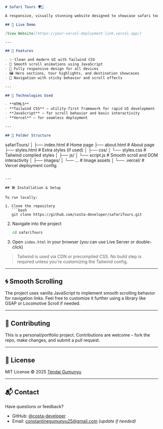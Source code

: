 ```markdown
# Safari Tours 🌍🦁

A responsive, visually stunning website designed to showcase safari tour experiences. Built with modern web technologies including **Tailwind CSS**, **HTML**, and **Vanilla JavaScript**, this project features smooth scrolling animations and a clean user interface.

## 🚀 Live Demo

[View Website](https://your-vercel-deployment-link.vercel.app/)

---

## 📌 Features

- ✨ Clean and modern UI with Tailwind CSS
- 🎯 Smooth scroll animations using JavaScript
- 📱 Fully responsive design for all devices
- 🖼️ Hero sections, tour highlights, and destination showcases
- 🔗 Navigation with sticky behavior and scroll effects

---

## 🔧 Technologies Used

- **HTML5**
- **Tailwind CSS** – utility-first framework for rapid UI development
- **JavaScript** – for scroll behavior and basic interactivity
- **Vercel** – for seamless deployment

---

## 📁 Folder Structure

```

safariTours/
│
├── index.html            # Home page
├── about.html            # About page
├── styles.html           # Extra styles (if used)
│
├── css/
│   └── styles.css        # Tailwind compiled styles
│
├── js/
│   └── script.js         # Smooth scroll and DOM interactivity
│
├── images/
│   └── ...               # Image assets
│
└── .vercel/              # Vercel deployment config

````

---

## 🛠️ Installation & Setup

To run locally:

1. Clone the repository
   ```bash
   git clone https://github.com/costa-developer/safariTours.git
````

2. Navigate into the project

   ```bash
   cd safariTours
   ```
3. Open `index.html` in your browser (you can use Live Server or double-click)

> Tailwind is used via CDN or precompiled CSS. No build step is required unless you're customizing the Tailwind config.

---

## 🌀 Smooth Scrolling

The project uses vanilla JavaScript to implement smooth scrolling behavior for navigation links. Feel free to customize it further using a library like GSAP or Locomotive Scroll if needed.

---

## 🙌 Contributing

This is a personal/portfolio project. Contributions are welcome – fork the repo, make changes, and submit a pull request.

---

## 📄 License

MIT License © 2025 [Tendai Gumunyu](https://github.com/costa-developer)

---

## 📬 Contact

Have questions or feedback?

* GitHub: [@costa-developer](https://github.com/costa-developer)
* Email: [constantinegumunyu25@gmail.com](mailto:constantinegumunyu25@gmail.com) *(update if needed)*

```
